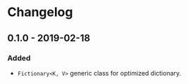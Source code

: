 # Changelog

## 0.1.0 - 2019-02-18
### Added
- `Fictionary<K, V>` generic class for optimized dictionary.
